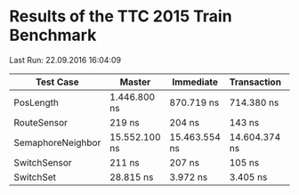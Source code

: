 # Results of the TTC 2015 Train Benchmark

Last Run: 22.09.2016 16:04:09

Test Case|Master|Immediate|Transaction|Parallel|M→I|M→T|M→P|I→T|I→P|T→P|
---------|------|---------|-----------|--------|---|---|---|---|---|---|
PosLength|1.446.800 ns|870.719 ns|714.380 ns|907.767 ns|1,66x|2,03x|1,59x|1,22x|0,96x|0,79x|
RouteSensor|219 ns|204 ns|143 ns|146 ns|1,07x|1,53x|1,50x|1,42x|1,39x|0,98x|
SemaphoreNeighbor|15.552.100 ns|15.463.554 ns|14.604.374 ns|16.090.052 ns|1,01x|1,06x|0,97x|1,06x|0,96x|0,91x|
SwitchSensor|211 ns|207 ns|105 ns|107 ns|1,02x|2,00x|1,96x|1,97x|1,93x|0,98x|
SwitchSet|28.815 ns|3.972 ns|3.405 ns|9.352 ns|7,25x|8,46x|3,08x|1,17x|0,42x|0,36x|
